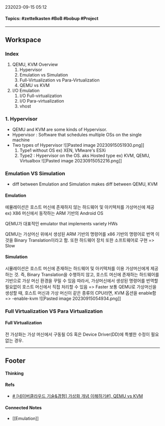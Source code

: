 232023-09-15 05:12
#### Topics: #zettelkasten #BoB #bobup #Project
---
## Workspace
### Index
1. QEMU, KVM Overview
	1. Hypervisor
	2. Emulation vs Simulation
	3. Full-Virtualization vs Para-Virtualization
	4. QEMU vs KVM
2. I/O Emulation
	1. I/O Full-virtualization
	2. I/O Para-virtualization
	3. vhost

### 1. Hypervisor
* QEMU and KVM are some kinds of Hypervisor.
* Hypervisor : Software that schedules multiple OSs on the single machine
* Two types of Hypervisor
	  ![[Pasted image 20230915051930.png]]
	1. Type1 without OS
		ex) XEN, VMware's ESXi
	2. Type2 : Hypervisor on the OS. aks Hosted type
		ex) KVM, QEMU, Virtualbox
	![[Pasted image 20230915052216.png]]
### Emulation VS Simulation
* diff between Emulation and Simulation makes diff between QEMU, KVM
#### Emulation
에뮬레이션은 호스트 머신에 존재하지 않는 하드웨어 및 아키텍처를 가상머신에 제공
ex) X86 머신에서 동작하는 ARM 기반의 Android OS

QEMU가 대표적인 emulator that implements variety HWs

QEMU는 가상머신 위에서 생성된 ARM 기반의 명령어를 x86 기반의 명령어로 번역
이것을 Binary Translation이라고 함.
또한 하드웨어 장치 또한 소프트웨어로 구현
=> Slow

#### Simulation
시뮬레이션은 호스트 머신에 존재하는 하드웨어 및 아키텍처를 이용 가상머신에게 제공하는 것.
즉, Binary Translation을 수행하지 않고, 호스트 머신에 존재하는 하드웨어를 기반으로 가상 머신 환경을 꾸밀 수 있음
따라서, 가상머신에서 생성된 명령어를 번역할 필요없이 호스트 머신에서 직접 처리할 수 있음
=> Faster
보통 QEMU로 가상머신을 생성할 때, 호스트 머신과 가상 머신이 같은 종류의 CPU라면, KVM 옵션을 enable함 => -enable-kvm
![[Pasted image 20230915054934.png]]

### Full Virtualization VS Para Virtualization
#### Full Virtualization
전 가상화는 가상 머신에서 구동될 OS 혹은 Device Driver(DD)에 특별한 수정이 필요없는 경우.




---
## Footer
#### Thinking
> 

#### Refs
* [# [네이버클라우드 기술&경험] 가상화 개념 이해하기#1, QEMU vs KVM](https://medium.com/naver-cloud-platform/%EB%84%A4%EC%9D%B4%EB%B2%84%ED%81%B4%EB%9D%BC%EC%9A%B0%EB%93%9C-%EA%B8%B0%EC%88%A0-%EA%B2%BD%ED%97%98-%EA%B0%80%EC%83%81%ED%99%94-%EA%B0%9C%EB%85%90-%EC%9D%B4%ED%95%B4%ED%95%98%EA%B8%B0-1-qemu-vs-kvm-962113641799)

#### Connected Notes
- [[Emulation]] 